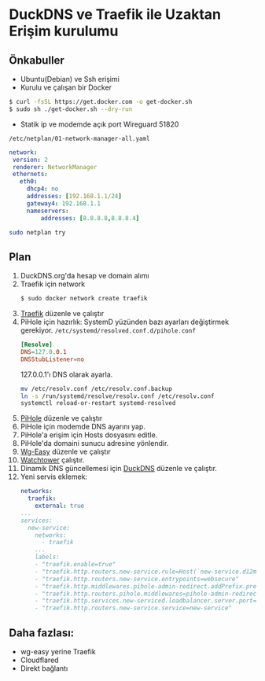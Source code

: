 # DuckDNS ve Traefik ile Uzaktan Erişim kurulumu

## Önkabuller
- Ubuntu(Debian) ve Ssh erişimi
- Kurulu ve çalışan bir Docker
``` sh 
$ curl -fsSL https://get.docker.com -o get-docker.sh
$ sudo sh ./get-docker.sh --dry-run
```
- Statik ip ve modemde açık port
    Wireguard 51820

`/etc/netplan/01-network-manager-all.yaml`
```yaml
network:
 version: 2
 renderer: NetworkManager
 ethernets:
   eth0:
     dhcp4: no
     addresses: [192.168.1.1/24]
     gateway4: 192.168.1.1
     nameservers:
         addresses: [8.8.8.8,8.8.8.4]
```
```sh
sudo netplan try
```



## Plan
1. DuckDNS.org'da hesap ve domain alımı
2. Traefik için network
    ```bash
    $ sudo docker network create traefik
    ```
2. [Traefik](./traefik/docker-compose.yml) düzenle ve çalıştır
3. PiHole için hazırlık:
    SystemD yüzünden bazı ayarları değiştirmek gerekiyor.
    `/etc/systemd/resolved.conf.d/pihole.conf`
    ```toml
    [Resolve]
    DNS=127.0.0.1
    DNSStubListener=no
    ```
    127.0.0.1'ı DNS olarak ayarla.
    ```sh
    mv /etc/resolv.conf /etc/resolv.conf.backup
    ln -s /run/systemd/resolve/resolv.conf /etc/resolv.conf
    systemctl reload-or-restart systemd-resolved
    ```
4. [PiHole](./pihole/docker-compose.yml) düzenle ve çalıştır
5. PiHole için modemde DNS ayarını yap.
6. PiHole'a erişim için Hosts dosyasını editle.
7. PiHole'da domaini sunucu adresine yönlendir.
8. [Wg-Easy](./wgeasy/docker-compose.yml) düzenle ve çalıştır
9. [Watchtower](./watchtower/docker-compose.yml) çalıştır.
10. Dinamik DNS güncellemesi için [DuckDNS](./duckdns/docker-compose.yml) düzenle ve çalıştır. 
11. Yeni servis eklemek:
    ```yaml
    networks:
      traefik:
        external: true
    ...
    services:
      new-service:
        networks:
          - traefik
        ...
        labels:
        - "traefik.enable=true"
        - "traefik.http.routers.new-service.rule=Host(`new-service.d12matrix.duckdns.org`)"
        - "traefik.http.routers.new-service.entrypoints=websecure"
        - "traefik.http.middlewares.pihole-admin-redirect.addPrefix.prefix=/admin"
        - "traefik.http.routers.pihole.middlewares=pihole-admin-redirect"
        - "traefik.http.services.new-serviced.loadbalancer.server.port=8080"
        - "traefik.http.routers.new-service.service=new-service"
    ```

## Daha fazlası:
- wg-easy yerine Traefik
- Cloudflared
- Direkt bağlantı